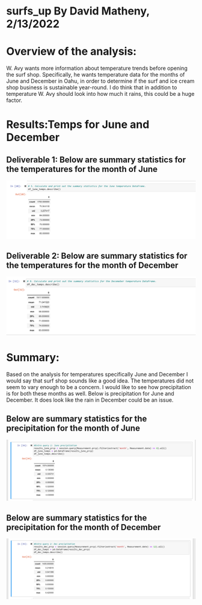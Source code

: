 # surfs_up By David Matheny, 2/13/2022

# Overview of the analysis:
W. Avy wants more information about temperature trends before opening the surf shop. Specifically, he wants temperature data for the months of June and December in Oahu, in order to determine if the surf and ice cream shop business is sustainable year-round.  I do think that in addition to temperature W. Avy should look into how much it rains, this could be a huge factor.

# Results:Temps for June and December

## Deliverable 1: Below are summary statistics for the temperatures for the month of June

![Results1](resources/june_temps.png)

## Deliverable 2: Below are summary statistics for the temperatures for the month of December

![Results2](resources/dec_temps.png)

# Summary: 
Based on the analysis for temperatures specifically June and December I would say that surf shop sounds like a good idea.  The temperatures did not seem to vary enough to be a concern.  I would like to see how precipitation is for both these months as well. Below is precipitation for June and December. It does look like the rain in December could be an issue.

## Below are summary statistics for the precipitation for the month of June
![Results3](resources/june_precipitation.png)

## Below are summary statistics for the precipitation for the month of December
![Results4](resources/dec_precipitation.png)



